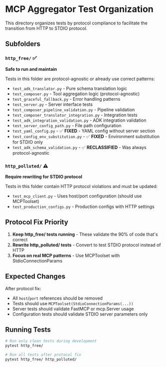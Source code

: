 # MCP Aggregator Test Organization

This directory organizes tests by protocol compliance to facilitate the transition from HTTP to STDIO protocol.

## Subfolders

### `http_free/` ✅
**Safe to run and maintain**

Tests in this folder are protocol-agnostic or already use correct patterns:
- `test_adk_translator.py` - Pure schema translation logic
- `test_composer.py` - Tool aggregation logic (protocol-agnostic)
- `test_graceful_fallback.py` - Error handling patterns
- `test_server.py` - Server interface tests
- `test_composer_pipeline_validation.py` - Pipeline validation
- `test_composer_translator_integration.py` - Integration tests
- `test_adk_integration_validation.py` - ADK integration validation
- `test_server_config_path.py` - File path configuration
- `test_yaml_config.py` - ✅ **FIXED** - YAML config without server section
- `test_config_env_substitution.py` - ✅ **FIXED** - Environment substitution for STDIO only
- `test_adk_schema_validation.py` - ✅ **RECLASSIFIED** - Was always protocol-agnostic

### `http_polluted/` ⚠️  
**Require rewriting for STDIO protocol**

Tests in this folder contain HTTP protocol violations and must be updated:
- `test_mcp_client.py` - Uses host/port configuration (should use MCPToolset)
- `test_production_configs.py` - Production configs with HTTP settings

## Protocol Fix Priority

1. **Keep http_free/ tests running** - These validate the 90% of code that's correct
2. **Rewrite http_polluted/ tests** - Convert to test STDIO protocol instead of HTTP
3. **Focus on real MCP patterns** - Use MCPToolset with StdioConnectionParams

## Expected Changes

After protocol fix:
- All `host`/`port` references should be removed
- Tests should use `MCPToolset(StdioConnectionParams(...))`
- Server tests should validate FastMCP or mcp.Server usage
- Configuration tests should validate STDIO server parameters only

## Running Tests

```bash
# Run only clean tests during development
pytest http_free/

# Run all tests after protocol fix
pytest http_free/ http_polluted/
```